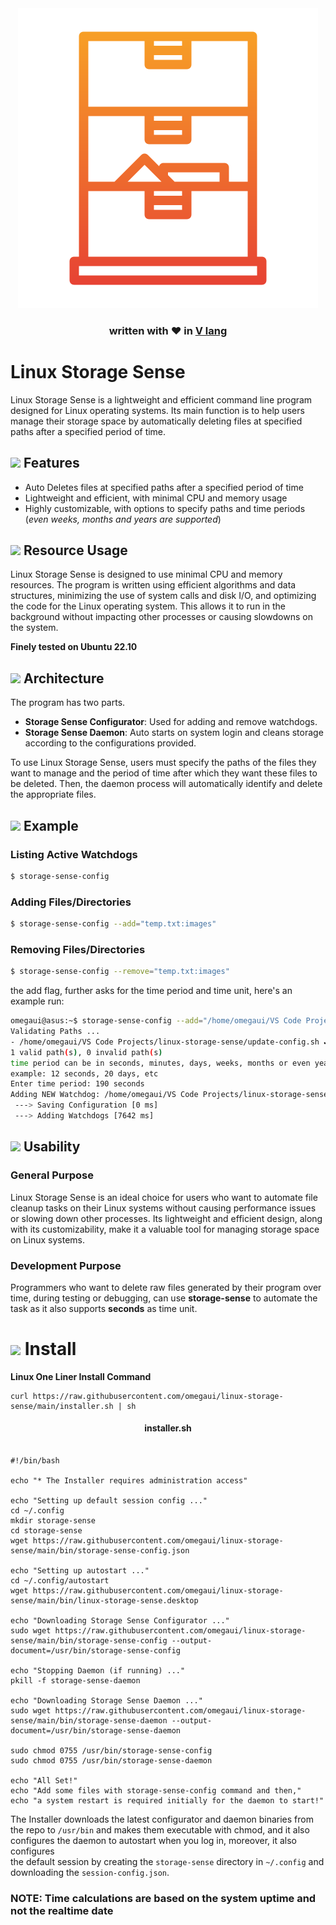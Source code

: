 
<div align="center">
    <img src="images/icon.png"/>
    <h3>written with ♥️ in <a href="https://vlang.io" target="_blank">V lang</a></h3>
</div>

# Linux Storage Sense

Linux Storage Sense is a lightweight and efficient command line program designed for Linux operating systems.
Its main function is to help users manage their storage space by automatically deleting files at specified paths
after a specified period of time.

## ![](https://img.icons8.com/external-basicons-color-danil-polshin/50/null/external-space-space-basicons-color-danil-polshin-16.png) Features

- Auto Deletes files at specified paths after a specified period of time
- Lightweight and efficient, with minimal CPU and memory usage
- Highly customizable, with options to specify paths and time periods (_even weeks, months and years are supported_)

## ![](https://img.icons8.com/external-flat-icons-pause-08/50/null/external-fuel-car-repair-flat-icons-pause-08-2.png) Resource Usage

Linux Storage Sense is designed to use minimal CPU and memory resources. 
The program is written using efficient algorithms and data structures,
minimizing the use of system calls and disk I/O, and optimizing the code for the Linux operating system. 
This allows it to run in the background without impacting other processes or causing slowdowns on the system.

**Finely tested on Ubuntu 22.10**

## ![](https://img.icons8.com/external-flatart-icons-flat-flatarticons/50/null/external-design-design-thinking-flatart-icons-flat-flatarticons.png) Architecture

The program has two parts.
- **Storage Sense Configurator**: Used for adding and remove watchdogs.
- **Storage Sense Daemon**: Auto starts on system login and cleans storage according to the configurations provided.


To use Linux Storage Sense, users must specify the paths of the files they want to manage and the period of time after which they want these files to be deleted. 
Then, the daemon process will automatically identify and delete the appropriate files.

## ![](https://img.icons8.com/external-flaticons-flat-flat-icons/50/null/external-manual-design-flaticons-flat-flat-icons.png) Example

### Listing Active Watchdogs

```sh
$ storage-sense-config
```

### Adding Files/Directories

```sh
$ storage-sense-config --add="temp.txt:images"
```

### Removing Files/Directories

```sh
$ storage-sense-config --remove="temp.txt:images"
```

the add flag, further asks for the time period and time unit,
here's an example run:
```sh
omegaui@asus:~$ storage-sense-config --add="/home/omegaui/VS Code Projects/linux-storage-sense/update-config.sh"
Validating Paths ...
- /home/omegaui/VS Code Projects/linux-storage-sense/update-config.sh ✔️
1 valid path(s), 0 invalid path(s)
time period can be in seconds, minutes, days, weeks, months or even years
example: 12 seconds, 20 days, etc
Enter time period: 190 seconds
Adding NEW Watchdog: /home/omegaui/VS Code Projects/linux-storage-sense/update-config.sh
 ---> Saving Configuration [0 ms]
 ---> Adding Watchdogs [7642 ms]
```

## ![](https://img.icons8.com/fluency/48/null/goal.png) Usability 

### General Purpose

Linux Storage Sense is an ideal choice for users who want to automate file cleanup tasks on their Linux systems without causing performance issues or slowing down other processes.
Its lightweight and efficient design, along with its customizability, make it a valuable tool for managing storage space on Linux systems.

### Development Purpose

Programmers who want to delete raw files generated by their program over time, during testing or debugging,
can use **storage-sense** to automate the task as it also supports **seconds** as time unit.

# ![](https://img.icons8.com/dusk/50/null/linux.png) Install

**Linux One Liner Install Command**

```shell
curl https://raw.githubusercontent.com/omegaui/linux-storage-sense/main/installer.sh | sh
```
<div align="center">
    <h4>installer.sh</h4>
</div>

```shell

#!/bin/bash

echo "* The Installer requires administration access"

echo "Setting up default session config ..."
cd ~/.config
mkdir storage-sense
cd storage-sense
wget https://raw.githubusercontent.com/omegaui/linux-storage-sense/main/bin/storage-sense-config.json

echo "Setting up autostart ..."
cd ~/.config/autostart
wget https://raw.githubusercontent.com/omegaui/linux-storage-sense/main/bin/linux-storage-sense.desktop

echo "Downloading Storage Sense Configurator ..."
sudo wget https://raw.githubusercontent.com/omegaui/linux-storage-sense/main/bin/storage-sense-config --output-document=/usr/bin/storage-sense-config

echo "Stopping Daemon (if running) ..."
pkill -f storage-sense-daemon

echo "Downloading Storage Sense Daemon ..."
sudo wget https://raw.githubusercontent.com/omegaui/linux-storage-sense/main/bin/storage-sense-daemon --output-document=/usr/bin/storage-sense-daemon

sudo chmod 0755 /usr/bin/storage-sense-config
sudo chmod 0755 /usr/bin/storage-sense-daemon

echo "All Set!"
echo "Add some files with storage-sense-config command and then,"
echo "a system restart is required initially for the daemon to start!"
```

The Installer downloads the latest configurator and daemon binaries from the repo to `/usr/bin` and makes them 
executable with chmod, and it also configures the daemon to autostart when you log in, moreover, it also configures  
the default session by creating the `storage-sense` directory in `~/.config` and downloading the `session-config.json`. 

### NOTE: Time calculations are based on the system uptime and not the realtime date